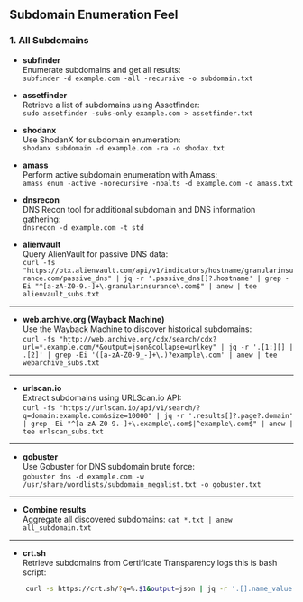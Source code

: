 ## Subdomain Enumeration Feel 

### **1. All Subdomains**

- **subfinder**  
  Enumerate subdomains and get all results:  
  `subfinder -d example.com -all -recursive -o subdomain.txt`  

- **assetfinder**  
  Retrieve a list of subdomains using Assetfinder:  
  `sudo assetfinder -subs-only example.com > assetfinder.txt`

- **shodanx**  
  Use ShodanX for subdomain enumeration:  
  `shodanx subdomain -d example.com -ra -o shodax.txt`

- **amass**  
  Perform active subdomain enumeration with Amass:  
  `amass enum -active -norecursive -noalts -d example.com -o amass.txt`

- **dnsrecon**  
  DNS Recon tool for additional subdomain and DNS information gathering:  
  `dnsrecon -d example.com -t std`
  
- **alienvault**   
  Query AlienVault for passive DNS data:  
  `curl -fs "https://otx.alienvault.com/api/v1/indicators/hostname/granularinsurance.com/passive_dns" | jq -r '.passive_dns[]?.hostname' | grep -Ei "^[a-zA-Z0-9.-]+\.granularinsurance\.com$" | anew | tee alienvault_subs.txt`

---

- **web.archive.org (Wayback Machine)**    
  Use the Wayback Machine to discover historical subdomains:  
  `curl -fs "http://web.archive.org/cdx/search/cdx?url=*.example.com/*&output=json&collapse=urlkey" | jq -r '.[1:][] | .[2]' | grep -Ei '([a-zA-Z0-9_-]+\.)?example\.com' | anew | tee webarchive_subs.txt`

---

- **urlscan.io**    
  Extract subdomains using URLScan.io API:  
  `curl -fs "https://urlscan.io/api/v1/search/?q=domain:example.com&size=10000" | jq -r '.results[]?.page?.domain' | grep -Ei "^[a-zA-Z0-9.-]+\.example\.com$|^example\.com$" | anew | tee urlscan_subs.txt`

---

- **gobuster**    
  Use Gobuster for DNS subdomain brute force:  
  `gobuster dns -d example.com -w /usr/share/wordlists/subdomain_megalist.txt -o gobuster.txt`

---

- **Combine results**  
  Aggregate all discovered subdomains:
  `cat *.txt | anew all_subdomain.txt`

---
  - **crt.sh**  
  Retrieve subdomains from Certificate Transparency logs this is bash script:  
  ```bash
      curl -s https://crt.sh/?q=%.$1&output=json | jq -r '.[].name_value' | sed 's/\*\.//g' | sort -u | tee -a crtsh.txt     



